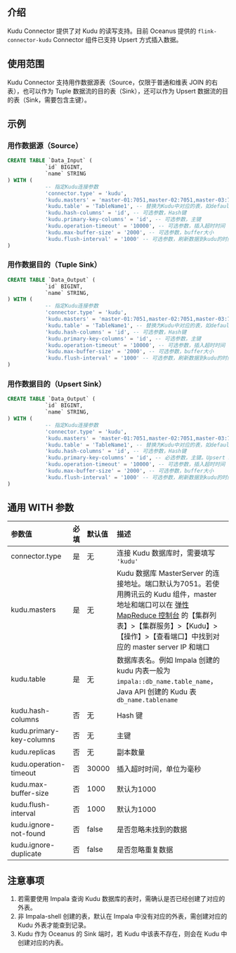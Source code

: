 ## 介绍
Kudu Connector 提供了对 Kudu 的读写支持。目前 Oceanus 提供的 `flink-connector-kudu` Connector 组件已支持 Upsert 方式插入数据。

## 使用范围
Kudu Connector 支持用作数据源表（Source，仅限于普通和维表 JOIN 的右表），也可以作为 Tuple 数据流的目的表（Sink），还可以作为 Upsert 数据流的目的表（Sink，需要包含主键）。

## 示例
### 用作数据源（Source）

```sql
CREATE TABLE `Data_Input` (
			`id` BIGINT,
			`name` STRING
) WITH (
			-- 指定Kudu连接参数
			'connector.type' = 'kudu',
			'kudu.masters' = 'master-01:7051,master-02:7051,master-03:7051', -- 连接地址
			'kudu.table' = 'TableName1', -- 替换为Kudu中对应的表，如default.TestTable1
			'kudu.hash-columns' = 'id', -- 可选参数，Hash键
			'kudu.primary-key-columns' = 'id', -- 可选参数，主键
			'kudu.operation-timeout' = '10000', -- 可选参数，插入超时时间
			'kudu.max-buffer-size' = '2000', -- 可选参数，buffer大小
			'kudu.flush-interval' = '1000' -- 可选参数，刷新数据到kudu的时间间隔
)
```

### 用作数据目的（Tuple Sink）

```sql
CREATE TABLE `Data_Output` (
			`id` BIGINT,
			`name` STRING,
) WITH (
			-- 指定Kudu连接参数
			'connector.type' = 'kudu',
			'kudu.masters' = 'master-01:7051,master-02:7051,master-03:7051', -- 连接地址
			'kudu.table' = 'TableName1', -- 替换为Kudu中对应的表，如default.TestTable1
			'kudu.hash-columns' = 'id', -- 可选参数，Hash键
			'kudu.primary-key-columns' = 'id', -- 可选参数，主键
			'kudu.operation-timeout' = '10000', -- 可选参数，插入超时时间
			'kudu.max-buffer-size' = '2000', -- 可选参数，buffer大小
			'kudu.flush-interval' = '1000' -- 可选参数，刷新数据到kudu的时间间隔
)
```

### 用作数据目的（Upsert Sink）

```sql
CREATE TABLE `Data_Output` (
			`id` BIGINT,
			`name` STRING,
) WITH (
			-- 指定Kudu连接参数
			'connector.type' = 'kudu',
			'kudu.masters' = 'master-01:7051,master-02:7051,master-03:7051', -- 连接地址
			'kudu.table' = 'TableName1', -- 替换为Kudu中对应的表，如default.TestTable1
			'kudu.hash-columns' = 'id', -- 可选参数，Hash键
			'kudu.primary-key-columns' = 'id', -- 必选参数，主键。Upsert Sink需要包含主键。
			'kudu.operation-timeout' = '10000', -- 可选参数，插入超时时间
			'kudu.max-buffer-size' = '2000', -- 可选参数，buffer大小
			'kudu.flush-interval' = '1000' -- 可选参数，刷新数据到kudu的时间间隔
)
```

## 通用 WITH 参数

| 参数值                   | 必填 | 默认值 | 描述                                                         |
| :----------------------- | :--- | :----- | :----------------------------------------------------------- |
| connector.type           | 是   | 无     | 连接 Kudu 数据库时，需要填写 `'kudu'`                       |
| kudu.masters             | 是   | 无     | Kudu 数据库 MasterServer 的连接地址。端口默认为7051。若使用腾讯云的 Kudu 组件，master 地址和端口可以在 [弹性 MapReduce 控制台](https://console.cloud.tencent.com/emr) 的【集群列表】>【集群服务】>【Kudu】>【操作】>【查看端口】中找到对应的 master server IP 和端口 |
| kudu.table               | 是   | 无     | 数据库表名。例如 Impala 创建的 kudu 内表一般为 `impala::db_name.table_name`，Java API 创建的 Kudu 表 `db_name.tablename`                                                   |
| kudu.hash-columns        | 否   | 无     | Hash 键                                                     |
| kudu.primary-key-columns | 否   | 无     | 主键                                                       |
| kudu.replicas            | 否   | 无     | 副本数量                                                   |
| kudu.operation-timeout   | 否   | 30000  | 插入超时时间，单位为毫秒                                   |
| kudu.max-buffer-size     | 否   | 1000   | 默认为1000                                                 |
| kudu.flush-interval      | 否   | 1000   | 默认为1000                                                |
| kudu.ignore-not-found    | 否   | false  | 是否忽略未找到的数据                                      |
| kudu.ignore-duplicate    | 否   | false  | 是否忽略重复数据                                           |

## 注意事项
1. 若需要使用 Impala 查询 Kudu 数据库的表时，需确认是否已经创建了对应的外表。
2. 非 Impala-shell 创建的表，默认在 Impala 中没有对应的外表，需创建对应的 Kudu 外表才能查到记录。
3. Kudu 作为 Oceanus 的 Sink 端时，若 Kudu 中该表不存在，则会在 Kudu 中创建对应的内表。

